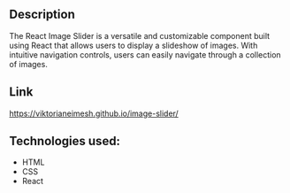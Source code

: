 ## Description
The React Image Slider is a versatile and customizable component built using React that allows users to display a slideshow of images. With intuitive navigation controls, users can easily navigate through a collection of images.

## Link
https://viktorianeimesh.github.io/image-slider/

## Technologies used:
- HTML
- CSS
- React
